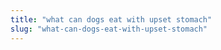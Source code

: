 ```yaml
---
title: "what can dogs eat with upset stomach"
slug: "what-can-dogs-eat-with-upset-stomach"
---
```


